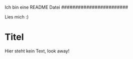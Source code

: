 Ich bin eine README Datei
########################

Lies mich :)

# Titel
Hier steht kein Text, look away!

